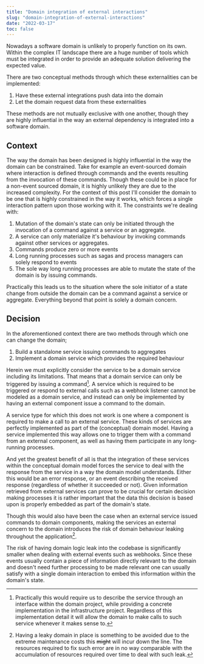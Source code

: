 ```yaml
---
title: "Domain integration of external interactions"
slug: "domain-integration-of-external-interactions"
date: "2022-03-17"
toc: false
---
```


Nowadays a software domain is unlikely to properly function on its own. Within the complex IT landscape there are a huge number of tools which must be integrated in order to provide an adequate solution delivering the expected value.

There are two conceptual methods through which these externalities can be implemented:

1. Have these external integrations push data into the domain
2. Let the domain request data from these externalities

These methods are not mutually exclusive with one another, though they are highly influential in the way an external dependency is integrated into a software domain.

## Context
The way the domain has been designed is highly influential in the way the domain can be constrained. Take for example an event-sourced domain where interaction is defined through commands and the events resulting from the invocation of these commands. Though these could be in place for a non-event sourced domain, it is highly unlikely they are due to the increased complexity. For the context of this post I'll consider the domain to be one that is highly constrained in the way it works, which forces a single interaction pattern upon those working with it. The constraints we're dealing with:

1. Mutation of the domain's state can only be initiated through the invocation of a command against a service or an aggregate.
2. A service can only materialize it's behaviour by invoking commands against other services or aggregates.
3. Commands produce zero or more events
4. Long running processes such as sagas and process managers can solely respond to events
5. The sole way long running processes are able to mutate the state of the domain is by issuing commands.

Practically this leads us to the situation where the sole initiator of a state change from outside the domain can be a command against a service or aggregate. Everything beyond that point is solely a domain concern.

## Decision
In the aforementioned context there are two methods through which one can change the domain;

1. Build a standalone service issuing commands to aggregates
2. Implement a domain service which provides the required behaviour

Herein we must explicitly consider the service to be a domain service including its limitations. That means that a domain service can only be triggered by issuing a command[^1]. A service which is required to be triggered or respond to external calls such as a webhook listener cannot be modeled as a domain service, and instead can only be implemented by having an external component issue a command to the domain.

A service type for which this does not work is one where a component is required to make a call to an external service. These kinds of services are perfectly implemented as part of the (conceptual) domain model. Having a service implemented this way allows one to trigger them with a command from an external component, as well as having them participate in any long-running processes.

And yet the greatest benefit of all is that the integration of these services within the conceptual domain model forces the service to deal with the response from the service in a way the domain model understands. Either this would be an error response, or an event describing the received response (regardless of whether it succeeded or not). Given information retrieved from external services can prove to be crucial for certain decision making processes it is rather important that the data this decision is based upon is properly embedded as part of the domain's state.

Though this would also have been the case when an external service issued commands to domain components, making the services an external concern to the domain introduces the risk of domain behaviour leaking throughout the application[^2].

The risk of having domain logic leak into the codebase is significantly smaller when dealing with external events such as webhooks. Since these events usually contain a piece of information directly relevant to the domain and doesn't need further processing to be made relevant one can usually satisfy with a single domain interaction to embed this information within the domain's state.

[^1]: Practically this would require us to describe the service through an interface within the domain project, while providing a concrete implementation in the infrastructure project. Regardless of this implementation detail it will allow the domain to make calls to such service whenever it makes sense to.
[^2]: Having a leaky domain in place is something to be avoided due to the extreme maintenance costs this ~~might~~ will incur down the line. The resources required to fix such error are in no way comparable with the accumulation of resources required over time to deal with such leak.
